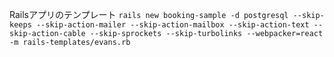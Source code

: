 Railsアプリのテンプレート
`rails new booking-sample -d postgresql --skip-keeps --skip-action-mailer --skip-action-mailbox --skip-action-text --skip-action-cable --skip-sprockets --skip-turbolinks --webpacker=react -m rails-templates/evans.rb`
